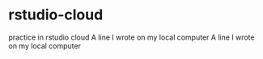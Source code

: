 # rstudio-cloud
practice in rstudio cloud
A line I wrote on my local computer
A line I wrote on my local computer
